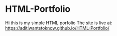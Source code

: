# HTML-Portfolio
Hi this is my simple HTML porfolio
The site is live at: https://aditiwantstoknow.github.io/HTML-Portfolio/
